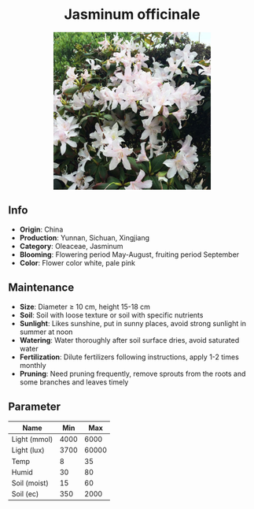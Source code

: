 <h1 align='center'>Jasminum officinale</h1>
<p align="center">
    <img 
        align='center'
        width='320'
        src="../images/jasminum officinale.png" 
        alt='Jasminum officinale' />
</p>

## Info

 - **Origin**: China
 - **Production**: Yunnan, Sichuan, Xingjiang
 - **Category**: Oleaceae, Jasminum
 - **Blooming**: Flowering period May-August, fruiting period September
 - **Color**: Flower color white, pale pink

## Maintenance

 - **Size**: Diameter ≥ 10 cm, height 15-18 cm
 - **Soil**: Soil with loose texture or soil with specific nutrients
 - **Sunlight**: Likes sunshine, put in sunny places, avoid strong sunlight in summer at noon
 - **Watering**: Water thoroughly after soil surface dries, avoid saturated water
 - **Fertilization**: Dilute fertilizers following instructions, apply 1-2 times monthly
 - **Pruning**: Need pruning frequently, remove sprouts from the roots and some branches and leaves timely

## Parameter

| Name         | Min  | Max   |
|--------------|------|-------|
| Light (mmol) | 4000 | 6000  |
| Light (lux)  | 3700 | 60000 |
| Temp         | 8    | 35    |
| Humid        | 30   | 80    |
| Soil (moist) | 15   | 60    |
| Soil (ec)    | 350  | 2000  |